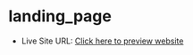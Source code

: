 # landing_page
- Live Site URL: [Click here to preview website](https://yasertarek.github.io/landing_page/index.html)
